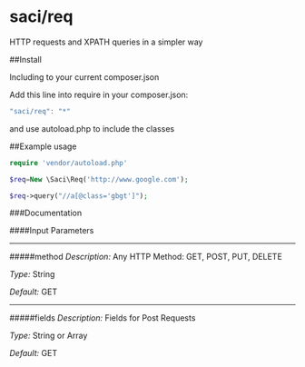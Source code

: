# saci/req
HTTP requests and XPATH queries in a simpler way


##Install

Including to your current composer.json

Add this line into require in your composer.json:

```javascript
"saci/req": "*"
```
and use autoload.php to include the classes


##Example usage
```php
require 'vendor/autoload.php'

$req=New \Saci\Req('http://www.google.com');

$req->query("//a[@class='gbgt']");
```


###Documentation

####Input Parameters







------------------------------------
#####method
*Description:* Any HTTP Method: GET, POST, PUT, DELETE

*Type:* String

*Default:* GET








----------------------------
#####fields
*Description:* Fields for Post Requests

*Type:* String or Array

*Default:* GET



